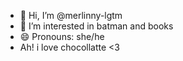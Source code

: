 - 👋 Hi, I’m @merlinny-lgtm
- 👀 I’m interested in batman and books
- 😄 Pronouns: she/he
- Ah! i love chocollatte <3
